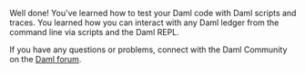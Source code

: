 Well done! You've learned how to test your Daml code with Daml scripts and traces. You learned how
you can interact with any Daml ledger from the command line via scripts and the Daml REPL.

If you have any questions or problems, connect with the Daml Community on the [Daml forum](https://discuss.daml.com).
